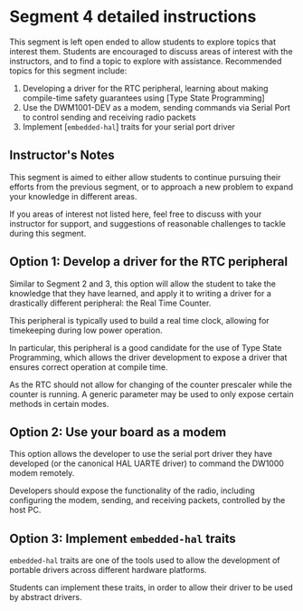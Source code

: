 # Segment 4 detailed instructions

This segment is left open ended to allow students to explore topics that interest them. Students are encouraged to discuss areas of interest with the instructors, and to find a topic to explore with assistance. Recommended topics for this segment include:

1. Developing a driver for the RTC peripheral, learning about making compile-time safety guarantees using [Type State Programming]
2. Use the DWM1001-DEV as a modem, sending commands via Serial Port to control sending and receiving radio packets
3. Implement [`embedded-hal`] traits for your serial port driver

## Instructor's Notes

This segment is aimed to either allow students to continue pursuing their efforts from the previous segment, or to approach a new problem to expand your knowledge in different areas.

If you areas of interest not listed here, feel free to discuss with your instructor for support, and suggestions of reasonable challenges to tackle during this segment.

## Option 1: Develop a driver for the RTC peripheral

Similar to Segment 2 and 3, this option will allow the student to take the knowledge that they have learned, and apply it to writing a driver for a drastically different peripheral: the Real Time Counter.

This peripheral is typically used to build a real time clock, allowing for timekeeping during low power operation.

In particular, this peripheral is a good candidate for the use of Type State Programming, which allows the driver development to expose a driver that ensures correct operation at compile time.

As the RTC should not allow for changing of the counter prescaler while the counter is running. A generic parameter may be used to only expose certain methods in certain modes.

## Option 2: Use your board as a modem

This option allows the developer to use the serial port driver they have developed (or the canonical HAL UARTE driver) to command the DW1000 modem remotely.

Developers should expose the functionality of the radio, including configuring the modem, sending, and receiving packets, controlled by the host PC.

## Option 3: Implement `embedded-hal` traits

`embedded-hal` traits are one of the tools used to allow the development of portable drivers across different hardware platforms.

Students can implement these traits, in order to allow their driver to be used by abstract drivers.
